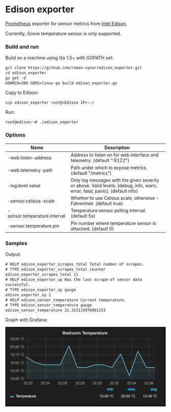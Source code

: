 # Edison exporter

[Prometheus](http://prometheus.io) exporter for sensor metrics from [Intel Edison](https://software.intel.com/en-us/iot/hardware/edison).  

Currently, Grove temperature sensor is only supported.

### Build and run

Build on a machine using Go 1.5+ with GOPATH set:

    git clone https://github.com/roman-vynar/edison_exporter.git
    cd edison_exporter
    go get -d
    GOARCH=386 GOOS=linux go build edison_exporter.go

Copy to Edison:
    
    scp edison_exporter root@<Edison IP>:~/
    
Run:

    root@edison:~# ./edison_exporter

### Options

Name                              | Description
----------------------------------|------------------------------------------------------------------------------------
-web.listen-address               | Address to listen on for web interface and telemetry. (default ":9122")
-web.telemetry-path               | Path under which to expose metrics. (default "/metrics")
-log.level value                  | Only log messages with the given severity or above. Valid levels: [debug, info, warn, error, fatal, panic]. (default info)
-sensor.celsius-scale             | Whether to use Celsius scale, otherwise - Fahrenheit. (default true)
-sensor.temperature.interval      | Temperature sensor polling interval. (default 5s)
-sensor.temperature.pin           | Pin number where temperature sensor is attached. (default 0)

### Samples

Output:

    # HELP edison_exporter_scrapes_total Total number of scrapes.
    # TYPE edison_exporter_scrapes_total counter
    edison_exporter_scrapes_total 11
    # HELP edison_exporter_up Was the last scrape of sensor data successful.
    # TYPE edison_exporter_up gauge
    edison_exporter_up 1
    # HELP edison_sensor_temperature Current temperature.
    # TYPE edison_sensor_temperature gauge
    edison_sensor_temperature 21.321115976961153

Graph with Grafana:

![image](temperature.png)


